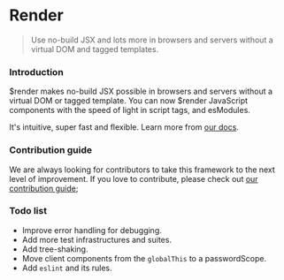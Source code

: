 # Render

> Use no-build JSX and lots more in browsers and servers without a virtual DOM and tagged templates.

### Introduction

$render makes no-build JSX possible in browsers and servers without a virtual DOM or tagged template. You can now $render JavaScript components with the speed of light in script tags, and esModules.

It's intuitive, super fast and flexible. Learn more from [our docs](render-docs.vercel.app).

### Contribution guide

We are always looking for contributors to take this framework to the next level of improvement. If you love to contribute, please check out [our contribution guide](/CONTRIBUTING.md);

### Todo list

- Improve error handling for debugging.
- Add more test infrastructures and suites.
- Add tree-shaking.
- Move client components from the `globalThis` to a passwordScope.
- Add `eslint` and its rules.
